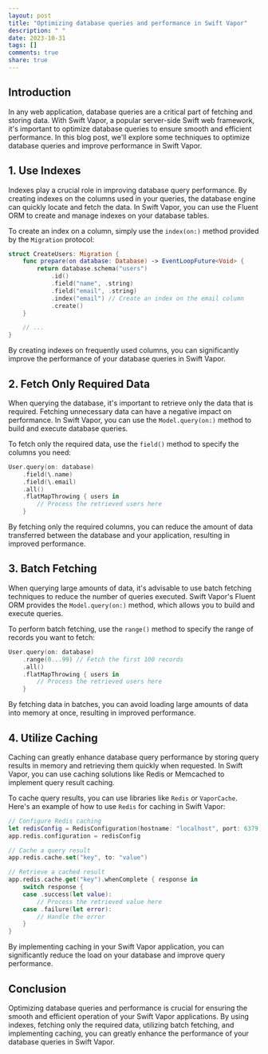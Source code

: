 ```yaml
---
layout: post
title: "Optimizing database queries and performance in Swift Vapor"
description: " "
date: 2023-10-31
tags: []
comments: true
share: true
---
```


## Introduction
In any web application, database queries are a critical part of fetching and storing data. With Swift Vapor, a popular server-side Swift web framework, it's important to optimize database queries to ensure smooth and efficient performance. In this blog post, we'll explore some techniques to optimize database queries and improve performance in Swift Vapor.

## 1. Use Indexes
Indexes play a crucial role in improving database query performance. By creating indexes on the columns used in your queries, the database engine can quickly locate and fetch the data. In Swift Vapor, you can use the Fluent ORM to create and manage indexes on your database tables. 

To create an index on a column, simply use the `index(on:)` method provided by the `Migration` protocol:

```swift
struct CreateUsers: Migration {
    func prepare(on database: Database) -> EventLoopFuture<Void> {
        return database.schema("users")
            .id()
            .field("name", .string)
            .field("email", .string)
            .index("email") // Create an index on the email column
            .create()
    }

    // ...
}
```

By creating indexes on frequently used columns, you can significantly improve the performance of your database queries in Swift Vapor.

## 2. Fetch Only Required Data
When querying the database, it's important to retrieve only the data that is required. Fetching unnecessary data can have a negative impact on performance. In Swift Vapor, you can use the `Model.query(on:)` method to build and execute database queries.

To fetch only the required data, use the `field()` method to specify the columns you need:

```swift
User.query(on: database)
    .field(\.name)
    .field(\.email)
    .all()
    .flatMapThrowing { users in
        // Process the retrieved users here
    }
```

By fetching only the required columns, you can reduce the amount of data transferred between the database and your application, resulting in improved performance.

## 3. Batch Fetching
When querying large amounts of data, it's advisable to use batch fetching techniques to reduce the number of queries executed. Swift Vapor's Fluent ORM provides the `Model.query(on:)` method, which allows you to build and execute queries.

To perform batch fetching, use the `range()` method to specify the range of records you want to fetch:

```swift
User.query(on: database)
    .range(0...99) // Fetch the first 100 records
    .all()
    .flatMapThrowing { users in
        // Process the retrieved users here
    }
```

By fetching data in batches, you can avoid loading large amounts of data into memory at once, resulting in improved performance.

## 4. Utilize Caching
Caching can greatly enhance database query performance by storing query results in memory and retrieving them quickly when requested. In Swift Vapor, you can use caching solutions like Redis or Memcached to implement query result caching.

To cache query results, you can use libraries like `Redis` or `VaporCache`. Here's an example of how to use `Redis` for caching in Swift Vapor:

```swift
// Configure Redis caching
let redisConfig = RedisConfiguration(hostname: "localhost", port: 6379)
app.redis.configuration = redisConfig

// Cache a query result
app.redis.cache.set("key", to: "value")

// Retrieve a cached result
app.redis.cache.get("key").whenComplete { response in
    switch response {
    case .success(let value):
        // Process the retrieved value here
    case .failure(let error):
        // Handle the error
    }
}
```

By implementing caching in your Swift Vapor application, you can significantly reduce the load on your database and improve query performance.

## Conclusion
Optimizing database queries and performance is crucial for ensuring the smooth and efficient operation of your Swift Vapor applications. By using indexes, fetching only the required data, utilizing batch fetching, and implementing caching, you can greatly enhance the performance of your database queries in Swift Vapor.